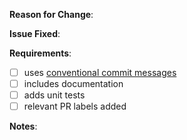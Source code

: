 <!-- Thank you for helping Azure Container Networking with a pull request!
Use conventional commit messages, such as
  feat: add a knob to the frobnitz
or
  fix: repair hole in wumpus
And read this for faster PR reviews: https://github.com/kubernetes/community/blob/master/contributors/guide/pull-requests.md#best-practices-for-faster-reviews -->

**Reason for Change**:
<!-- What does this PR improve or fix in Azure Container Networking? -->


**Issue Fixed**:
<!-- If this PR fixes GitHub issue 1234, add "Fixes #1234" to the next line. -->


**Requirements**:
<!-- Put an "X" character inside the brackets of each completed task. Some may be optional depending on the PR. -->


- [ ] uses [conventional commit messages](https://www.conventionalcommits.org/)
  <!-- Common commit types:
        build: Build 🏭
        chore: Maintenance 🔧
        ci: Continuous Integration 💜
        docs: Documentation 📘
        feat: Features 🌈
        fix: Bug Fixes 🐞
        perf: Performance Improvements 🚀
        refactor: Code Refactoring 💎
        revert: Revert Change ◀️
        style: Code Style 🎶
        security: Security Fix 🛡️
        test: Testing 💚 -->
- [ ] includes documentation
- [ ] adds unit tests
- [ ] relevant PR labels added

**Notes**:
